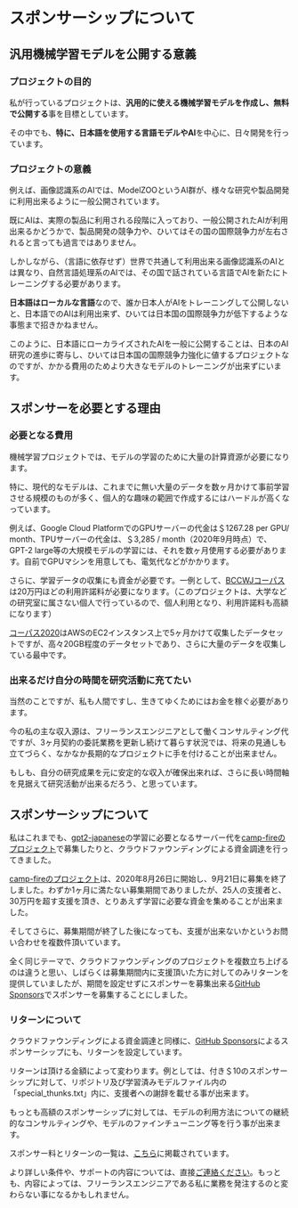 # スポンサーシップについて



## 汎用機械学習モデルを公開する意義



### プロジェクトの目的

私が行っているプロジェクトは、**汎用的に使える機械学習モデルを作成し、無料で公開する**事を目標としています。

その中でも、**特に、日本語を使用する言語モデルやAI**を中心に、日々開発を行っています。



### プロジェクトの意義

例えば、画像認識系のAIでは、ModelZOOというAI群が、様々な研究や製品開発に利用出来るように一般公開されています。

既にAIは、実際の製品に利用される段階に入っており、一般公開されたAIが利用出来るかどうかで、製品開発の競争力や、ひいてはその国の国際競争力が左右されると言っても過言ではありません。

しかしながら、（言語に依存せず）世界で共通して利用出来る画像認識系のAIとは異なり、自然言語処理系のAIでは、その国で話されている言語でAIを新たにトレーニングする必要があります。

**日本語はローカルな言語**なので、誰か日本人がAIをトレーニングして公開しないと、日本語でのAIは利用出来ず、ひいては日本国の国際競争力が低下するような事態まで招きかねません。

このように、日本語にローカライズされたAIを一般に公開することは、日本のAI研究の進歩に寄与し、ひいては日本国の国際競争力強化に値するプロジェクトなのですが、かかる費用のためより大きなモデルのトレーニングが出来ずにいます。



## スポンサーを必要とする理由



### 必要となる費用

機械学習プロジェクトでは、モデルの学習のために大量の計算資源が必要になります。

特に、現代的なモデルは、これまでに無い大量のデータを数ヶ月かけて事前学習させる規模のものが多く、個人的な趣味の範囲で作成するにはハードルが高くなっています。

例えば、Google Cloud PlatformでのGPUサーバーの代金は＄1267.28 per GPU/ month、TPUサーバーの代金は、＄3,285 / month（2020年9月時点）で、GPT-2 large等の大規模モデルの学習には、それを数ヶ月使用する必要があります。自前でGPUマシンを用意しても、電気代などがかかります。

さらに、学習データの収集にも資金が必要です。一例として、[BCCWJコーパス](https://pj.ninjal.ac.jp/corpus_center/bccwj/)は20万円ほどの利用許諾料が必要になります。（このプロジェクトは、大学などの研究室に属さない個人で行っているので、個人利用となり、利用許諾料も高額になります）

[コーパス2020](https://github.com/tanreinama/gpt2-japanese/blob/master/report/corpus.md)はAWSのEC2インスタンス上で5ヶ月かけて収集したデータセットですが、高々20GB程度のデータセットであり、さらに大量のデータを収集している最中です。



### 出来るだけ自分の時間を研究活動に充てたい

当然のことですが、私も人間ですし、生きてゆくためにはお金を稼ぐ必要があります。

今の私の主な収入源は、フリーランスエンジニアとして働くコンサルティング代ですが、3ヶ月契約の委託業務を更新し続けて暮らす状況では、将来の見通しも立てづらく、なかなか長期的なプロジェクトに手を付けることが出来ません。

もしも、自分の研究成果を元に安定的な収入が確保出来れば、さらに長い時間軸を見据えて研究活動が出来るだろう、と思っています。



## スポンサーシップについて



私はこれまでも、[gpt2-japanese](https://github.com/tanreinama/gpt2-japanese)の学習に必要となるサーバー代を[camp-fireのプロジェクト](https://camp-fire.jp/projects/view/320938)で募集したりと、クラウドファウンディングによる資金調達を行ってきました。

[camp-fireのプロジェクト](https://camp-fire.jp/projects/view/320938)は、2020年8月26日に開始し、9月21日に募集を終了しました。わずか1ヶ月に満たない募集期間でありましたが、25人の支援者と、30万円を超す支援を頂き、とりあえず学習に必要な資金を集めることが出来ました。

そしてさらに、募集期間が終了した後になっても、支援が出来ないかというお問い合わせを複数件頂いています。

全く同じテーマで、クラウドファウンディングのプロジェクトを複数立ち上げるのは違うと思い、しばらくは募集期間内に支援頂いた方に対してのみリターンを提供していましたが、期間を設定せずにスポンサーを募集出来る[GitHub Sponsors](https://github.com/sponsors)でスポンサーを募集することにしました。



### リターンについて

クラウドファウンディングによる資金調達と同様に、[GitHub Sponsors](https://github.com/sponsors)によるスポンサーシップにも、リターンを設定しています。

リターンは頂ける金額によって変わります。例としては、付き＄10のスポンサーシップに対して、リポジトリ及び学習済みモデルファイル内の「special_thunks.txt」内に、支援者への謝辞を載せる事が出来ます。

もっとも高額のスポンサーシップに対しては、モデルの利用方法についての継続的なコンサルティングや、モデルのファインチューニング等を行う事が出来ます。

スポンサー料とリターンの一覧は、[こちら](https://github.com/sponsors/tanreinama)に掲載されています。

より詳しい条件や、サポートの内容については、直接[ご連絡ください](tanrei@nama.ne.jp)。もっとも、内容によっては、フリーランスエンジニアである私に業務を発注するのと変わらない事になるかもしれません。




